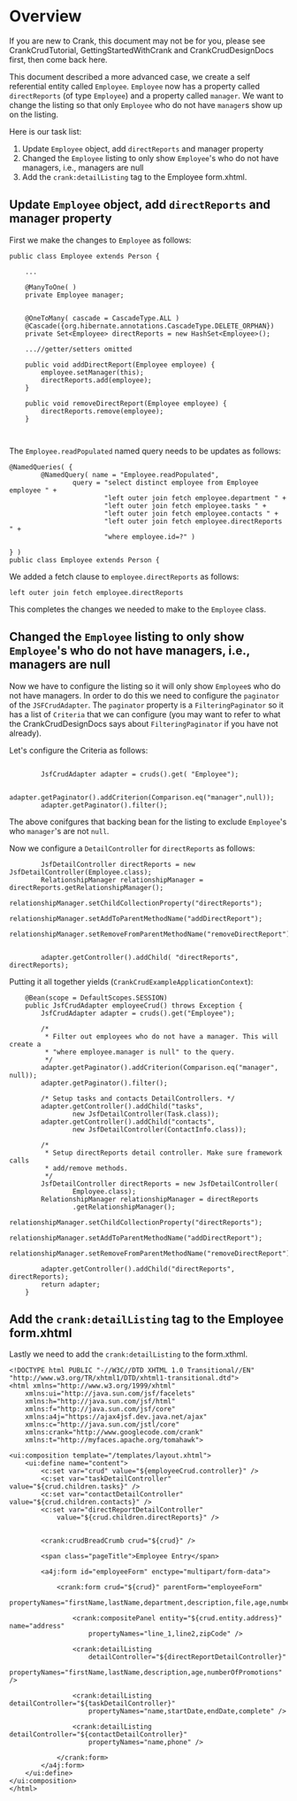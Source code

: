 # Overview #

If you are new to Crank, this document may not be for you, please see CrankCrudTutorial, GettingStartedWithCrank and CrankCrudDesignDocs first, then come back here.

This document described a more advanced case, we create a self referential entity called `Employee`. `Employee` now has a property called `directReports` (of type `Employee`) and a property called `manager`. We want to change the listing so that only `Employee` who do not have `manager`s show up on the listing.

Here is our task list:
  1. Update `Employee` object, add `directReports` and manager property
  1. Changed the `Employee` listing to only show `Employee`'s who do not have managers, i.e., managers are null
  1. Add the `crank:detailListing` tag to the Employee form.xhtml.

## Update `Employee` object, add `directReports` and manager property ##
First we make the changes to `Employee` as follows:
```
public class Employee extends Person {

	...
	    
    @ManyToOne( )
    private Employee manager;
    

    @OneToMany( cascade = CascadeType.ALL )
    @Cascade({org.hibernate.annotations.CascadeType.DELETE_ORPHAN})    
    private Set<Employee> directReports = new HashSet<Employee>();
	
	...//getter/setters omitted
	
	public void addDirectReport(Employee employee) {
    	employee.setManager(this);
    	directReports.add(employee);
    }

    public void removeDirectReport(Employee employee) {
    	directReports.remove(employee);
    }

        
```

The `Employee.readPopulated` named query needs to be updates as follows:

```
@NamedQueries( {
        @NamedQuery( name = "Employee.readPopulated", 
                query = "select distinct employee from Employee employee " +
                        "left outer join fetch employee.department " + 
                        "left outer join fetch employee.tasks " +
                        "left outer join fetch employee.contacts " +
                        "left outer join fetch employee.directReports " +
                        "where employee.id=?" )

} )
public class Employee extends Person {

```

We added a fetch clause to `employee.directReports` as follows:
```
left outer join fetch employee.directReports
```


This completes the changes we needed to make to the `Employee` class.

## Changed the `Employee` listing to only show `Employee`'s who do not have managers, i.e., managers are null ##

Now we have to configure the listing so it will only show `Employee`s who do not have managers. In order to do this we need to configure the `paginator` of the `JSFCrudAdapter`. The `paginator` property is a `FilteringPaginator` so it has a list of `Criteria` that we can configure (you may want to refer to what the CrankCrudDesignDocs says about `FilteringPaginator` if you have not already).

Let's configure the Criteria as follows:

```

        JsfCrudAdapter adapter = cruds().get( "Employee");
        
        adapter.getPaginator().addCriterion(Comparison.eq("manager",null));
        adapter.getPaginator().filter();

```

The above conifgures that backing bean for the listing to exclude `Employee`'s who `manager`'s are not `null`.

Now we configure a `DetailController` for `directReports` as follows:

```
        JsfDetailController directReports = new JsfDetailController(Employee.class);
        RelationshipManager relationshipManager = directReports.getRelationshipManager();
        relationshipManager.setChildCollectionProperty("directReports");
        relationshipManager.setAddToParentMethodName("addDirectReport");
        relationshipManager.setRemoveFromParentMethodName("removeDirectReport");
        
        
        adapter.getController().addChild( "directReports", directReports);

```

Putting it all together yields (`CrankCrudExampleApplicationContext`):

```
    @Bean(scope = DefaultScopes.SESSION)
	public JsfCrudAdapter employeeCrud() throws Exception {
		JsfCrudAdapter adapter = cruds().get("Employee");

		/*
		 * Filter out employees who do not have a manager. This will create a
		 * "where employee.manager is null" to the query.
		 */
		adapter.getPaginator().addCriterion(Comparison.eq("manager", null));
		adapter.getPaginator().filter();

		/* Setup tasks and contacts DetailControllers. */
		adapter.getController().addChild("tasks",
				new JsfDetailController(Task.class));
		adapter.getController().addChild("contacts",
				new JsfDetailController(ContactInfo.class));

		/*
		 * Setup directReports detail controller. Make sure framework calls
		 * add/remove methods.
		 */
		JsfDetailController directReports = new JsfDetailController(
				Employee.class);
		RelationshipManager relationshipManager = directReports
				.getRelationshipManager();
		relationshipManager.setChildCollectionProperty("directReports");
		relationshipManager.setAddToParentMethodName("addDirectReport");
		relationshipManager.setRemoveFromParentMethodName("removeDirectReport");

		adapter.getController().addChild("directReports", directReports);
		return adapter;
	}

```

## Add the `crank:detailListing` tag to the Employee form.xhtml ##
Lastly we need to add the `crank:detailListing` to the form.xthml.

```
<!DOCTYPE html PUBLIC "-//W3C//DTD XHTML 1.0 Transitional//EN" "http://www.w3.org/TR/xhtml1/DTD/xhtml1-transitional.dtd">
<html xmlns="http://www.w3.org/1999/xhtml"
	xmlns:ui="http://java.sun.com/jsf/facelets"
	xmlns:h="http://java.sun.com/jsf/html"
	xmlns:f="http://java.sun.com/jsf/core"
	xmlns:a4j="https://ajax4jsf.dev.java.net/ajax"
	xmlns:c="http://java.sun.com/jstl/core"
	xmlns:crank="http://www.googlecode.com/crank"
	xmlns:t="http://myfaces.apache.org/tomahawk">

<ui:composition template="/templates/layout.xhtml">
	<ui:define name="content">
		<c:set var="crud" value="${employeeCrud.controller}" />
		<c:set var="taskDetailController" value="${crud.children.tasks}" />
		<c:set var="contactDetailController" value="${crud.children.contacts}" />
		<c:set var="directReportDetailController"
			value="${crud.children.directReports}" />


		<crank:crudBreadCrumb crud="${crud}" />

		<span class="pageTitle">Employee Entry</span>

		<a4j:form id="employeeForm" enctype="multipart/form-data">

			<crank:form crud="${crud}" parentForm="employeeForm"
				propertyNames="firstName,lastName,department,description,file,age,numberOfPromotions,active,status,dob">

				<crank:compositePanel entity="${crud.entity.address}" name="address"
					propertyNames="line_1,line2,zipCode" />

				<crank:detailListing
					detailController="${directReportDetailController}" 
					propertyNames="firstName,lastName,description,age,numberOfPromotions" />

				<crank:detailListing detailController="${taskDetailController}"
					propertyNames="name,startDate,endDate,complete" />

				<crank:detailListing detailController="${contactDetailController}"
					propertyNames="name,phone" />

			</crank:form>
		</a4j:form>
	</ui:define>
</ui:composition>
</html>

```